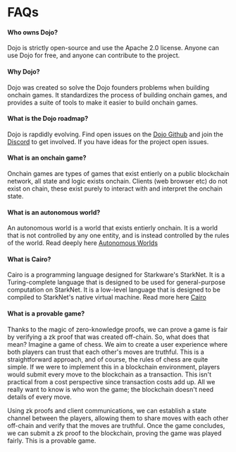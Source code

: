 # FAQs


#### Who owns Dojo?

Dojo is strictly open-source and use the Apache 2.0 license. Anyone can use Dojo for free, and anyone can contribute to the project.

#### Why Dojo?

Dojo was created so solve the Dojo founders problems when building onchain games. It standardizes the process of building onchain games, and provides a suite of tools to make it easier to build onchain games.

#### What is the Dojo roadmap?

Dojo is rapdidly evolving. Find open issues on the [Dojo Github](https://github.com/dojoengine/dojo/issues) and join the [Discord](https://discord.gg/vUN4Xq9Qv6) to get involved. If you have ideas for the project open issues.

#### What is an onchain game?

Onchain games are types of games that exist entierly on a public blockchain network, all state and logic exists onchain. Clients (web browser etc) do not exist on chain, these exist purely to interact with and interpret the onchain state.

#### What is an autonomous world?

An autonomous world is a world that exists entierly onchain. It is a world that is not controlled by any one entity, and is instead controlled by the rules of the world. Read deeply here [Autonomous Worlds](../theory/autonomous-worlds.md)


#### What is Cairo?

Cairo is a programming language designed for Starkware's StarkNet. It is a Turing-complete language that is designed to be used for general-purpose computation on StarkNet. It is a low-level language that is designed to be compiled to StarkNet's native virtual machine. Read more here [Cairo](../theory/cairo.md)

#### What is a provable game?

Thanks to the magic of zero-knowledge proofs, we can prove a game is fair by verifying a zk proof that was created off-chain. So, what does that mean? Imagine a game of chess. We aim to create a user experience where both players can trust that each other's moves are truthful. This is a straightforward approach, and of course, the rules of chess are quite simple. If we were to implement this in a blockchain environment, players would submit every move to the blockchain as a transaction. This isn't practical from a cost perspective since transaction costs add up. All we really want to know is who won the game; the blockchain doesn't need details of every move.

Using zk proofs and client communications, we can establish a state channel between the players, allowing them to share moves with each other off-chain and verify that the moves are truthful. Once the game concludes, we can submit a zk proof to the blockchain, proving the game was played fairly. This is a provable game.